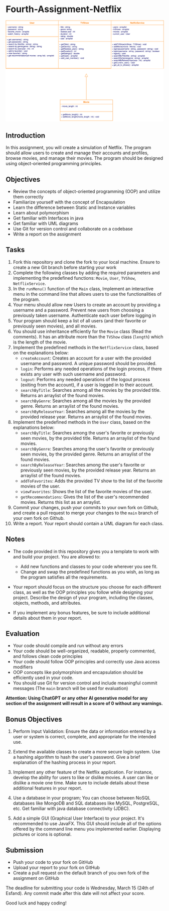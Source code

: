 # Fourth-Assignment-Netflix

![UML Diagram](assets/final.svg)

## Introduction
In this assignment, you will create a simulation of Netflix. The program should allow users to create and manage their accounts and profiles, browse movies, and manage their movies. The program should be designed using object-oriented programming principles.

## Objectives
- Review the concepts of object-oriented programming (OOP) and utilize them correctly
- Familiarize yourself with the concept of Encapsulation
- Learn the difference between Static and Instance variables
- Learn about polymorphism
- Get familiar with Interfaces in java
- Get familiar with UML diagrams
- Use Git for version control and collaborate on a codebase
- Write a report on the assignment

## Tasks
1. Fork this repository and clone the fork to your local machine. Ensure to create a new Git branch before starting your work
2. Complete the following classes by adding the required parameters and implementing the predefined functions: `Movie`, `User`, `TVShow`, `NetflixService`.
3. In the `runMenu()` function of the `Main` class, Implement an interactive menu in the command line that allows users to use the functionalities of the program. 
4. Your menu should allow new Users to create an account by providing a username and a password. Prevent new users from choosing a previously taken username. Authenticate each user before logging in
5. Your program should keep a list of all users (and their favorite or previously seen movies), and all movies.
6. You should use inheritance efficiently for the `Movie` class (Read the comments). It has an attribute more than the `TVShow` class (`length`) which is the length of the movie.
7. Implement the predefined methods in the `NetflixService` class, based on the explanations below:
    - `createAccount`: Creates an account for a user with the provided username and password. A unique password should be provided.
    - `login`: Performs any needed operations of the login process, if there exists any user with such username and password.
    - `logout`: Performs any needed operations of the logout process (exiting from the account), if a user is logged in to their account.
    - `searchByTitle`: Searches among all the movies by the provided title. Returns an arraylist of the found movies.
    - `searchByGenre`: Searches among all the movies by the provided genre. Returns an arraylist of the found movies.
    - `searchByReleaseYear`: Searches among all the movies by the provided release year. Returns an arraylist of the found movies.
8. Implement the predefined methods in the `User` class, based on the explanations below:
    - `searchByTitle`: Searches among the user's favorite or previously seen movies, by the provided title. Returns an arraylist of the found movies.
    - `searchByGenre`: Searches among the user's favorite or previously seen movies, by the provided genre. Returns an arraylist of the found movies.
    - `searchByReleaseYear`: Searches among the user's favorite or previously seen movies, by the provided release year. Returns an arraylist of the found movies.
    - `addToFavorites`: Adds the provided TV show to the list of the favorite movies of the user.
    - `viewFavorites`: Shows the list of the favorite movies of the user.
    - `getRecommendations`: Gives the list of the user's recommended movies. Returns this list as an arraylist.
9. Commit your changes, push your commits to your own fork on Github, and create a pull request to merge your changes to the `main` branch of your own fork on Github.
10. Write a report. Your report should contain a UML diagram for each class.

## Notes
- The code provided in this repository gives you a template to work with and build your project. You are allowed to:
    - Add new functions and classes to your code wherever you see fit.
    - Change and swap the predefined functions as you wish, as long as the program satisfies all the requirements.
    
- Your report should focus on the structure you choose for each different class, as well as the OOP principles you follow while designing your project. Describe the design of your program, including the classes, objects, methods, and attributes.

- If you implement any bonus features, be sure to include additional details about them in your report. 

## Evaluation
- Your code should compile and run without any errors
- Your code should be well-organized, readable, properly commented, and follows clean code principles
- Your code should follow OOP principles and correctly use Java access modifiers
- OOP concepts like polymorphism and encapsulation should be efficiently used in your code.
- You should use Git for version control and include meaningful commit messages (The `main` branch will be used for evaluation)

**Attention: Using ChatGPT or any other AI generative model for any section of the assignment will result in a score of 0 without any warnings.**

## Bonus Objectives
1. Perform Input Validation: Ensure the data or information entered by a user or system is correct, complete, and appropriate for the intended use.

2. Extend the available classes to create a more secure login system. Use a hashing algorithm to hash the user's password. Give a brief explanation of the hashing process in your report.

3. Implement any other feature of the Netflix application. For instance, develop the ability for users to like or dislike movies. A user can like or dislike a movie one time. Make sure to include details about these additional features in your report.

4. Use a database in your program; You can choose between NoSQL databases like MongoDB and SQL databases like MySQL, PostgreSQL, etc. Get familiar with java database connectivity (JDBC).

5. Add a simple GUI (Graphical User Interface) to your project. It's recommended to use JavaFX. This GUI should include all of the options offered by the command line menu you implemented earlier. Displaying pictures or icons is optional.

## Submission
- Push your code to your fork on GitHub
- Upload your report to your fork on GitHub
- Create a pull request on the default branch of you own fork of the assignment on GitHub

The deadline for submitting your code is Wednesday, March 15 (24th of Esfand). Any commit made after this date will not affect your score.

Good luck and happy coding!
